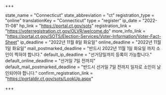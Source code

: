 +++

state_name = "Connecticut"
state_abbreviation = "ct"
registration_type = "online"
translationKey = "Connecticut"
type = "register"
ip_date = "2022-11-08"
hp_link = "https://portal.ct.gov/sots"
registration_link = "https://voterregistration.ct.gov/OLVR/welcome.do"
more_info_link = "https://portal.ct.gov/SOTS/Election-Services/Voter-Information/Voter-Fact-Sheet"
ip_deadline = "2022년 11월 8일 화요일"
online_deadline = "2022년 11월 1일 화요일"
mail_postmarked_deadline = "반드시 2022년 11월 1일 화요일 까지 소인이 찍혀야 합니다."
default_ip_deadline = "선거당일까지 등록이 가능합니다."
default_online_deadline = "선거일 7일 전까지"
default_mail_postmarked_deadline = "반드시 선거일 7일 전까지 일자로 소인이 날인되어야 합니다."
confirm_registration_link = "https://portaldir.ct.gov/sots/LookUp.aspx"

+++